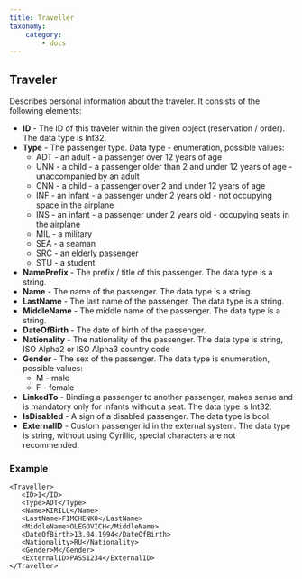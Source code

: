 ```yaml
---
title: Traveller
taxonomy:
    category:
        - docs
---
```


Traveler
---------

Describes personal information about the traveler. It consists of the following elements:

-  **ID** - The ID of this traveler within the given object (reservation / order). The data type is Int32.
-  **Type** - The passenger type. Data type - enumeration, possible values:
	-   ADT - an adult - a passenger over 12 years of age
	-   UNN - a child - a passenger older than 2 and under 12 years of age - unaccompanied by an adult
	-   CNN - a child - a passenger over 2 and under 12 years of age
	-   INF - an infant - a passenger under 2 years old - not occupying space in the airplane
	-   INS - an infant - a passenger under 2 years old - occupying seats in the airplane
	-   MIL - a military
	-   SEA - a seaman
	-   SRC - an elderly passenger
	-   STU - a student
-  **NamePrefix** - The prefix / title of this passenger. The data type is a string.
-  **Name** - The name of the passenger. The data type is a string.
-  **LastName** - The last name of the passenger. The data type is a string.
-  **MiddleName** - The middle name of the passenger. The data type is a string.
-  **DateOfBirth** - The date of birth of the passenger.
-  **Nationality** - The nationality of the passenger. The data type is string, ISO Alpha2 or ISO Alpha3 country code
-  **Gender** - The sex of the passenger. The data type is  enumeration, possible values:
	- M   - male
	- F   - female
-  **LinkedTo** - Binding a passenger to another passenger, makes sense and is mandatory only for infants without a seat. The data type is Int32.
-  **IsDisabled** - A sign of a disabled passenger. The data type is bool.
-  **ExternalID** - Custom passenger id in the external system. The data type is string, without using Cyrillic, special characters are not recommended.

### Example

    <Traveller>
       <ID>1</ID>
       <Type>ADT</Type>
       <Name>KIRILL</Name>
       <LastName>FIMCHENKO</LastName>
       <MiddleName>OLEGOVICH</MiddleName>
       <DateOfBirth>13.04.1994</DateOfBirth>
       <Nationality>RU</Nationality>
       <Gender>M</Gender>
       <ExternalID>PASS1234</ExternalID>
    </Traveller>